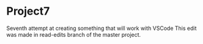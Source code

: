 # Project7
Seventh attempt at creating something that will work with VSCode
This edit was made in read-edits branch of the master project.
